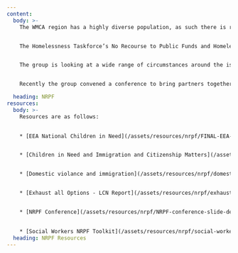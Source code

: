 ```yaml
---
content:
  body: >-
    The WMCA region has a highly diverse population, as such there is recognition of the need to understand and address the range of specific experiences and causes of homelessness for non-UK nationals who have no recourse or restricted eligibility to public funds. 


    The Homelessness Taskforce’s No Recourse to Public Funds and Homelessness Task Group is working with a wide range of partners to lead the contribution to and promotion of Designing out Homelessness for individuals and families that have no recourse or restricted eligibility to public funds in the WMCA region. 


    The group is looking at a wide range of circumstances around the issue of no recourse and restricted eligibility to public funds and the impact specifically on homelessness, including individuals and families that may have this as a specified visa condition, as well as those who are undocumented and living in the region.


    Recently the group convened a conference to bring partners together to share practice and to consider the government’s new rough sleeping strategy and what it would mean in practice to  ‘exhaust all options’ for those with no recourse to public funds experiencing homelessness. 

  heading: NRPF
resources:
  body: >-
    Resources are as follows: 
    

    * [EEA National Children in Need](/assets/resources/nrpf/FINAL-EEA-National-Children-in-Need.pdf)


    * [Children in Need and Immigration and Citizenship Matters](/assets/resources/nrpf/FINAL-Children-in-Need-and-Immigration-and-Citizenship-Matters.pdf)


    * [Domestic violance and immigration](/assets/resources/nrpf/domestic-violence-and-immigration.pdf)


    * [Exhaust all Options - LCN Report](/assets/resources/nrpf/exhaust-all-options.pdf)


    * [NRPF Conference](/assets/resources/nrpf/NRPF-conference-slide-deck.pptx)
    

    * [Social Workers NRPF Toolkit](/assets/resources/nrpf/social-workers-nrpf-toolkit-2022.pdf)
  heading: NRPF Resources
---
```


